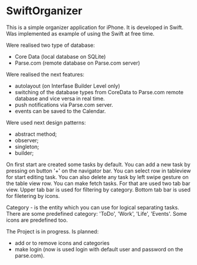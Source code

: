# SwiftOrganizer
This is a simple organizer application for iPhone. 
It is developed in Swift.
Was implemented as example of using the Swift at free time.

Were realised two type of database:
- Core Data (local database on SQLite)
- Parse.com (remote database on Parse.com server)

Were realised the next features:
- autolayout (on Interfase Builder Level only)
- switching of the database types from CoreData to Parse.com remote database and vice versa in real time.
- push notifications via Parse.com server.
- events can be saved to the Calendar.

Were used next design patterns:
- abstract method;
- observer;
- singleton;
- builder;

On first start are created some tasks by default. 
You can add a new task by pressing on button '+' on the navigator bar. 
You can select row in tableview for start editing task. 
You can also delete any task by left swipe gesture on the table view row. 
You can make fetch tasks. For that are used two tab bar view. Upper tab bar is used 
for filtering by category. Bottom tab bar is used for filetering by icons.

Category - is the entity which you can use for logical separating tasks. 
There are some predefined category: 'ToDo', 'Work', 'Life', 'Events'.
Some icons are predefined too.

The Project is in progress.
Is planned:
- add or to remove icons and categories
- make login (now is used login with default user and password on the parse.com).

